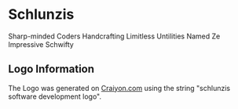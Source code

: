 # Schlunzis
Sharp-minded Coders Handcrafting Limitless Untilities Named Ze Impressive Schwifty


## Logo Information
The Logo was generated on [Craiyon.com](https://www.craiyon.com/) using the string "schlunzis software development logo".
